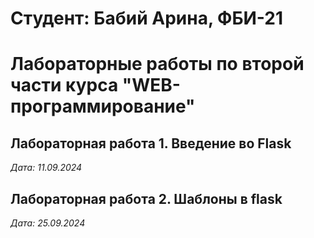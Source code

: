 # Студент: Бабий Арина, ФБИ-21 
 
# Лабораторные работы по второй части курса "WEB-программирование" 
 
## Лабораторная работа 1. Введение во Flask 
 
*Дата: 11.09.2024*

## Лабораторная работа 2. Шаблоны в flask

*Дата: 25.09.2024*

